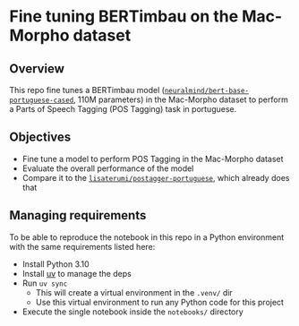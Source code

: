 # Fine tuning BERTimbau on the Mac-Morpho dataset

## Overview

This repo fine tunes a BERTimbau model ([`neuralmind/bert-base-portuguese-cased`](https://huggingface.co/neuralmind/bert-base-portuguese-cased), 110M parameters) in the Mac-Morpho dataset to perform a Parts of Speech Tagging (POS Tagging) task in portuguese.

## Objectives

- Fine tune a model to perform POS Tagging in the Mac-Morpho dataset
- Evaluate the overall performance of the model
- Compare it to the [`lisaterumi/postagger-portuguese`](https://huggingface.co/lisaterumi/postagger-portuguese), which already does that

## Managing requirements

To be able to reproduce the notebook in this repo in a Python environment with the same requirements listed here:
- Install Python 3.10
- Install [uv](https://docs.astral.sh/uv/) to manage the deps
- Run `uv sync`
    - This will create a virtual environment in the `.venv/` dir
    - Use this virtual environment to run any Python code for this project
- Execute the single notebook inside the `notebooks/` directory
